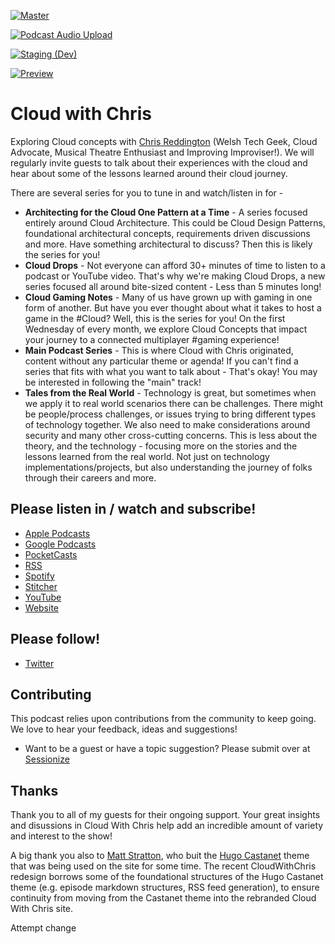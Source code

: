 [![Master](https://github.com/chrisreddington/cloudwithchris.com/actions/workflows/master.yaml/badge.svg)](https://github.com/chrisreddington/cloudwithchris.com/actions/workflows/master.yaml)

[![Podcast Audio Upload](https://github.com/chrisreddington/cloudwithchris.com/actions/workflows/podcast-audio.yaml/badge.svg)](https://github.com/chrisreddington/cloudwithchris.com/actions/workflows/podcast-audio.yaml)

[![Staging (Dev)](https://github.com/chrisreddington/cloudwithchris.com/actions/workflows/staging.yaml/badge.svg)](https://github.com/chrisreddington/cloudwithchris.com/actions/workflows/staging.yaml)

[![Preview](https://github.com/chrisreddington/cloudwithchris.com/actions/workflows/preview.yaml/badge.svg)](https://github.com/chrisreddington/cloudwithchris.com/actions/workflows/preview.yaml)

# Cloud with Chris

Exploring Cloud concepts with [Chris Reddington](https://www.cloudwithchris.com/) (Welsh Tech Geek, Cloud Advocate, Musical Theatre Enthusiast and Improving Improviser!). We will regularly invite guests to talk about their experiences with the cloud and hear about some of the lessons learned around their cloud journey.

There are several series for you to tune in and watch/listen in for -

* **Architecting for the Cloud One Pattern at a Time** - A series focused entirely around Cloud Architecture. This could be Cloud Design Patterns, foundational architectural concepts, requirements driven discussions and more. Have something architectural to discuss? Then this is likely the series for you!
* **Cloud Drops** - Not everyone can afford 30+ minutes of time to listen to a podcast or YouTube video. That's why we're making Cloud Drops, a new series focused all around bite-sized content - Less than 5 minutes long!
* **Cloud Gaming Notes** - Many of us have grown up with gaming in one form of another. But have you ever thought about what it takes to host a game in the #Cloud​? Well, this is the series for you! On the first Wednesday of every month, we explore Cloud Concepts that impact your journey to a connected multiplayer #gaming​ experience!
* **Main Podcast Series** - This is where Cloud with Chris originated, content without any particular theme or agenda! If you can't find a series that fits with what you want to talk about - That's okay! You may be interested in following the "main" track!
* **Tales from the Real World** - Technology is great, but sometimes when we apply it to real world scenarios there can be challenges. There might be people/process challenges, or issues trying to bring different types of technology together. We also need to make considerations around security and many other cross-cutting concerns. This is less about the theory, and the technology - focusing more on the stories and the lessons learned from the real world. Not just on technology implementations/projects, but also understanding the journey of folks through their careers and more.

## Please listen in / watch and subscribe!
* [Apple Podcasts]( https://podcasts.apple.com/gb/podcast/cloud-with-chris/id1499633784)
* [Google Podcasts](https://podcasts.google.com/feed/aHR0cHM6Ly93d3cuY2xvdWR3aXRoY2hyaXMuY29tL2VwaXNvZGUvaW5kZXgueG1s?sa=X&ved=0CAMQ4aUDahcKEwiwsr2N1ePtAhUAAAAAHQAAAAAQBA)
* [PocketCasts](https://pca.st/u5t985sn)
* [RSS](https://www.cloudwithchris.com/episode/index.xml)
* [Spotify](https://open.spotify.com/show/3oBrdKm5grzl58GBiV0j2y)
* [Stitcher](https://www.stitcher.com/s?fid=507667&refid=stpr)
* [YouTube](https://www.youtube.com/c/CloudWithChris)
* [Website](https://www.cloudwithchris.com)

## Please follow!
* [Twitter](https://www.twitter.com/reddobowen)

## Contributing
This podcast relies upon contributions from the community to keep going. We love to hear your feedback, ideas and suggestions!

* Want to be a guest or have a topic suggestion? Please submit over at [Sessionize](https://sessionize.com/CloudWithChris)

## Thanks

Thank you to all of my guests for their ongoing support. Your great insights and disussions in Cloud With Chris help add an incredible amount of variety and interest to the show!

A big thank you also to [Matt Stratton](http://github.com/mattstratton/), who buit the [Hugo Castanet](https://github.com/mattstratton/castanet) theme that was being used on the site for some time. The recent CloudWithChris redesign borrows some of the foundational structures of the Hugo Castanet theme (e.g. episode markdown structures, RSS feed generation), to ensure continuity from moving from the Castanet theme into the rebranded Cloud With Chris site.

Attempt change

